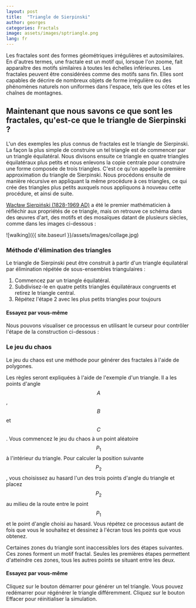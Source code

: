 ```yaml
---
layout: post
title:  "Triangle de Sierpinski"
author: georges
categories: Fractals
image: assets/images/sptriangle.png
lang: fr
---
```

Les fractales sont des formes géométriques irrégulières et autosimilaires. 
En d'autres termes, une fractale est un motif qui, lorsque l'on zoome, fait apparaître des motifs similaires à toutes les échelles inférieures. Les fractales peuvent être considérées comme des motifs sans fin.
Elles sont capables de décrire de nombreux objets de forme irrégulière ou des phénomènes naturels non uniformes dans l'espace, tels que les côtes et les chaînes de montagnes.


## Maintenant que nous savons ce que sont les fractales, qu'est-ce que le triangle de Sierpinski ?
L'un des exemples les plus connus de fractales est le triangle de Sierpinski. La façon la plus simple de construire un tel triangle est de commencer par un triangle équilatéral. Nous divisons ensuite ce triangle en quatre triangles équilatéraux plus petits et nous enlevons la copie centrale pour construire une forme composée de trois triangles. C'est ce qu'on appelle la première approximation du triangle de Sierpinski. Nous procédons ensuite de manière récursive en appliquant la même procédure à ces triangles, ce qui crée des triangles plus petits auxquels nous appliquons à nouveau cette procédure, et ainsi de suite. 

[Wacław Sierpiński (1828-1969 AD)](https://fr.wikipedia.org/wiki/Wac%C5%82aw_Sierpi%C5%84ski) a été le premier mathématicien à réfléchir aux propriétés de ce triangle, mais on retrouve ce schéma dans des œuvres d'art, des motifs et des mosaïques datant de plusieurs siècles, comme dans les images ci-dessous :

![walking]({{ site.baseurl }}/assets/images/collage.jpg)

### Méthode d'élimination des triangles

Le triangle de Sierpinski peut être construit à partir d'un triangle équilatéral par élimination répétée de sous-ensembles triangulaires :
1. Commencez par un triangle équilatéral.
2. Subdivisez-le en quatre petits triangles équilatéraux congruents et retirez le triangle central.
3. Répétez l'étape 2 avec les plus petits triangles pour toujours


#### Essayez par vous-même
Nous pouvons visualiser ce processus en utilisant le curseur pour contrôler l'étape de la construction ci-dessous :
<div id="observablehq-f40c7c08">
  <div class="observablehq-viewof-sierp_steps"></div>
  <div class="observablehq-sierp_approx"></div>
</div>
<script type="module">
  import {Runtime, Inspector} from "https://cdn.jsdelivr.net/npm/@observablehq/runtime@4/dist/runtime.js";
  import define from "https://api.observablehq.com/@864af2bf64442aa6/construction-of-the-serpinski-triangle.js?v=3";
  (new Runtime).module(define, name => {
    if (name === "viewof sierp_steps") return Inspector.into("#observablehq-f40c7c08 .observablehq-viewof-sierp_steps")();
    if (name === "sierp_approx") return Inspector.into("#observablehq-f40c7c08 .observablehq-sierp_approx")();
  });
</script>

### Le jeu du chaos

Le jeu du chaos est une méthode pour générer des fractales à l'aide de polygones.

Les règles seront expliquées à l'aide de l'exemple d'un triangle. Il a les points d'angle $$A$$, $$B$$ et $$C$$. Vous commencez le jeu du chaos à un point aléatoire $$P_1$$ à l'intérieur du triangle. Pour calculer la position suivante $$P_2$$, vous choisissez au hasard l'un des trois points d'angle du triangle et placez $$P_2$$ au milieu de la route entre le point $$P_1$$ et le point d'angle choisi au hasard. 
Vous répétez ce processus autant de fois que vous le souhaitez et dessinez à l'écran tous les points que vous obtenez.

Certaines zones du triangle sont inaccessibles lors des étapes suivantes. 
Ces zones forment un motif fractal. Seules les premières étapes permettent d'atteindre ces zones, tous les autres points se situant entre les deux.

#### Essayez par vous-même

Cliquez sur le bouton démarrer pour générer un tel triangle.
Vous pouvez redémarrer pour régénérer le triangle différemment.
Cliquez sur le bouton Effacer pour réinitialiser la simulation.
<div id="observablehq-a077419d">
  <div class="observablehq-viewof-start"></div>
  <div class="observablehq-viewof-clear"></div>
  <div class="observablehq-canvas"></div>
</div>
<script type="module">
  import {Runtime, Inspector} from "https://cdn.jsdelivr.net/npm/@observablehq/runtime@4/dist/runtime.js";
  import define from "https://api.observablehq.com/@864af2bf64442aa6/construction-of-the-serpinski-triangle.js?v=3";
  (new Runtime).module(define, name => {
    if (name === "viewof start") return Inspector.into("#observablehq-a077419d .observablehq-viewof-start")();
    if (name === "viewof clear") return Inspector.into("#observablehq-a077419d .observablehq-viewof-clear")();
    if (name === "canvas") return Inspector.into("#observablehq-a077419d .observablehq-canvas")();
  });
</script>
